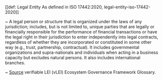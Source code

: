 [[def: Legal Entity As defined in ISO 17442:2020, legal-entity-iso-17442-2020]]

~ A legal person or structure that is organized under the laws of any jurisdiction; includes, but is not limited to, unique parties that are legally or financially responsible for the performance of financial transactions or have the legal right in their jurisdiction to enter independently into legal contracts, regardless of whether they are incorporated or constituted in some other way (e.g., trust, partnership, contractual). It includes governmental organizations and supra-nationals and individuals when acting in a business capacity but excludes natural persons. It also includes international branches.

~ [Source](https://www.gleif.org/vlei/introducing-the-vlei-ecosystem-governance-framework/2023-12-15_vlei-egf-v2.0-glossary_v1.3_final.pdf) verifiable LEI (vLEI) Ecosystem Governance Framework Glossary.